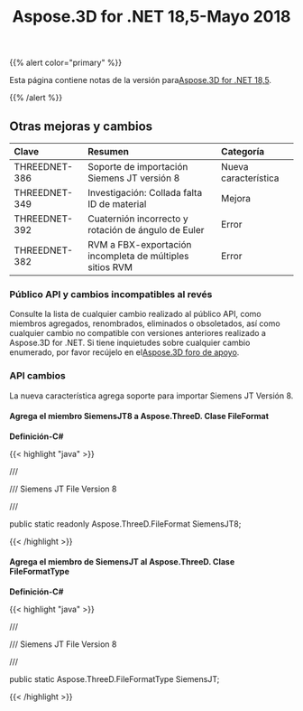 ﻿---
title: Aspose.3D for .NET 18,5-Mayo 2018
type: docs
weight: 80
url: /es/net/aspose-3d-for-net-18-5-may-2018/
---
{{% alert color="primary" %}} 

Esta página contiene notas de la versión para[Aspose.3D for .NET 18,5](https://downloads.aspose.com/3d/net).

{{% /alert %}} 
## **Otras mejoras y cambios**

|**Clave**|**Resumen**|**Categoría**|
|:- |:- |:- |
|THREEDNET-386|Soporte de importación Siemens JT versión 8|Nueva característica|
|THREEDNET-349|Investigación: Collada falta ID de material|Mejora|
|THREEDNET-392|Cuaternión incorrecto y rotación de ángulo de Euler|Error|
|THREEDNET-382|RVM a FBX-exportación incompleta de múltiples sitios RVM|Error|
### **Público API y cambios incompatibles al revés**
Consulte la lista de cualquier cambio realizado al público API, como miembros agregados, renombrados, eliminados o obsoletados, así como cualquier cambio no compatible con versiones anteriores realizado a Aspose.3D for .NET. Si tiene inquietudes sobre cualquier cambio enumerado, por favor recújelo en el[Aspose.3D foro de apoyo](https://forum.aspose.com/c/3d/18).
### **API cambios**
La nueva característica agrega soporte para importar Siemens JT Versión 8.
#### **Agrega el miembro SiemensJT8 a Aspose.ThreeD. Clase FileFormat**
**Definición-C#**

{{< highlight "java" >}}

 /// <summary>

/// Siemens JT File Version 8

/// </summary>

public static readonly Aspose.ThreeD.FileFormat SiemensJT8;

{{< /highlight >}}
#### **Agrega el miembro de SiemensJT al Aspose.ThreeD. Clase FileFormatType**
**Definición-C#**

{{< highlight "java" >}}

 /// <summary>

/// Siemens JT File Version 8

/// </summary>

public static Aspose.ThreeD.FileFormatType SiemensJT;

{{< /highlight >}}
